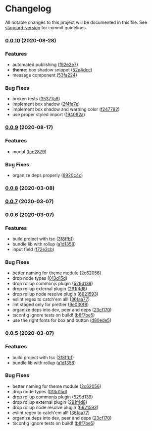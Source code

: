 # Changelog

All notable changes to this project will be documented in this file. See [standard-version](https://github.com/conventional-changelog/standard-version) for commit guidelines.

### [0.0.10](https://github.com/sombreroEnPuntas/retro-ui/compare/v0.0.9...v0.0.10) (2020-08-28)


### Features

* automated publishing ([f92e2e7](https://github.com/sombreroEnPuntas/retro-ui/commit/f92e2e79f7a2c2703a6b57ad0047dbe64591c98f))
* **theme:** box shadow snippet ([52e4dcc](https://github.com/sombreroEnPuntas/retro-ui/commit/52e4dcc9838216d027258dd3796eb2d696b85f29))
* message component ([53fa224](https://github.com/sombreroEnPuntas/retro-ui/commit/53fa2244e65b8818f96c8bca89b058aee04ca27d))


### Bug Fixes

* broken tests ([35377a8](https://github.com/sombreroEnPuntas/retro-ui/commit/35377a8bb2333722b49acd06ccb49503015f2f3a))
* implement box shadow ([2f4fa7e](https://github.com/sombreroEnPuntas/retro-ui/commit/2f4fa7ee27fba58941ac57407c9a921147b3b722))
* implement box shadow and warning color ([f247782](https://github.com/sombreroEnPuntas/retro-ui/commit/f2477822164f4dbf5d819a47964cdece5216198a))
* use proper styled import ([194062a](https://github.com/sombreroEnPuntas/retro-ui/commit/194062a319e38722274f86de8ccd4c735fe24382))

### [0.0.9](https://github.com/sombreroEnPuntas/retro-ui/compare/v0.0.8...v0.0.9) (2020-08-17)


### Features

* modal ([fce2879](https://github.com/sombreroEnPuntas/retro-ui/commit/fce287916046f75d7021e79de637a48a80b616b7))


### Bug Fixes

* organize deps properly ([8920c4c](https://github.com/sombreroEnPuntas/retro-ui/commit/8920c4cc9208ce3dbabc321e2b73306b9fd4bac1))

### [0.0.8](https://github.com/sombreroEnPuntas/retro-ui/compare/v0.0.7...v0.0.8) (2020-03-08)

### [0.0.7](https://github.com/sombreroEnPuntas/retro-ui/compare/v0.0.6...v0.0.7) (2020-03-07)

### 0.0.6 (2020-03-07)


### Features

* build project with tsc ([3f8ffb1](https://github.com/sombreroEnPuntas/retro-ui/commit/3f8ffb111d32a842a8d58a699c9fa81e6694cdfe))
* bundle lib with rollup ([a1d1358](https://github.com/sombreroEnPuntas/retro-ui/commit/a1d13580a0d9eee9e897b4995c5a11d930553d3e))
* input field ([f72e2cb](https://github.com/sombreroEnPuntas/retro-ui/commit/f72e2cb903f398efbd6302061743be81c590c0d4))


### Bug Fixes

* better naming for theme module ([2c62056](https://github.com/sombreroEnPuntas/retro-ui/commit/2c62056fcf04c1c1169a77924e10a5dd65be6c06))
* drop node types ([013d15d](https://github.com/sombreroEnPuntas/retro-ui/commit/013d15dae9a6058049d42f55a7b9059f8918cca3))
* drop rollup commonjs plugin ([529d139](https://github.com/sombreroEnPuntas/retro-ui/commit/529d139cb2d4cd37608b8356732778bf38120643))
* drop rollup external plugin ([291f4d8](https://github.com/sombreroEnPuntas/retro-ui/commit/291f4d8516d17f8d0d0eb043981c3a3b6b7da1d3))
* drop rollup node resolve plugin ([6621593](https://github.com/sombreroEnPuntas/retro-ui/commit/6621593a53392197d1ad79a583b411fd30781b86))
* eslint regex to catch'em all! ([36faa77](https://github.com/sombreroEnPuntas/retro-ui/commit/36faa773e2fc48154bf0230ec5cd110e2fb4b339))
* lint staged only for prettier ([9e030f8](https://github.com/sombreroEnPuntas/retro-ui/commit/9e030f8ddd6d6253e55fa94a2387f0096bad5b72))
* organize deps into dev, peer and deps ([23cf170](https://github.com/sombreroEnPuntas/retro-ui/commit/23cf170c2018ebb13d5fb5e75166b8ff94613196))
* tsconfig ignore tests on build! ([b8f7be5](https://github.com/sombreroEnPuntas/retro-ui/commit/b8f7be5a31ee8cfe68ad197364396fd702a4e597))
* use the right fonts for box and button ([d80ede5](https://github.com/sombreroEnPuntas/retro-ui/commit/d80ede55d9dcf57bbe258be085b514c5a0001eb2))

### 0.0.5 (2020-03-07)


### Features

* build project with tsc ([3f8ffb1](https://github.com/sombreroEnPuntas/retro-ui/commit/3f8ffb111d32a842a8d58a699c9fa81e6694cdfe))
* bundle lib with rollup ([a1d1358](https://github.com/sombreroEnPuntas/retro-ui/commit/a1d13580a0d9eee9e897b4995c5a11d930553d3e))


### Bug Fixes

* better naming for theme module ([2c62056](https://github.com/sombreroEnPuntas/retro-ui/commit/2c62056fcf04c1c1169a77924e10a5dd65be6c06))
* drop node types ([013d15d](https://github.com/sombreroEnPuntas/retro-ui/commit/013d15dae9a6058049d42f55a7b9059f8918cca3))
* drop rollup commonjs plugin ([529d139](https://github.com/sombreroEnPuntas/retro-ui/commit/529d139cb2d4cd37608b8356732778bf38120643))
* drop rollup external plugin ([291f4d8](https://github.com/sombreroEnPuntas/retro-ui/commit/291f4d8516d17f8d0d0eb043981c3a3b6b7da1d3))
* drop rollup node resolve plugin ([6621593](https://github.com/sombreroEnPuntas/retro-ui/commit/6621593a53392197d1ad79a583b411fd30781b86))
* eslint regex to catch'em all! ([36faa77](https://github.com/sombreroEnPuntas/retro-ui/commit/36faa773e2fc48154bf0230ec5cd110e2fb4b339))
* organize deps into dev, peer and deps ([23cf170](https://github.com/sombreroEnPuntas/retro-ui/commit/23cf170c2018ebb13d5fb5e75166b8ff94613196))
* tsconfig ignore tests on build! ([b8f7be5](https://github.com/sombreroEnPuntas/retro-ui/commit/b8f7be5a31ee8cfe68ad197364396fd702a4e597))
